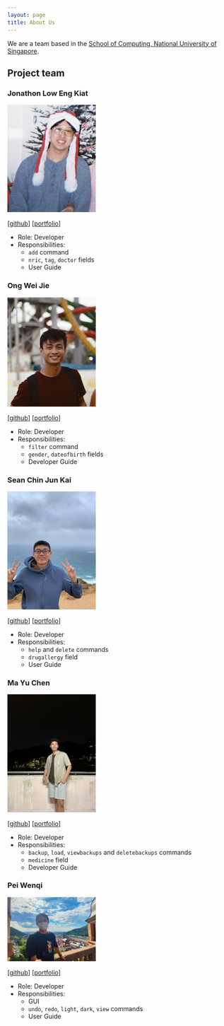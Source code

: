 ```yaml
---
layout: page
title: About Us
---
```


We are a team based in the [School of Computing, National University of Singapore](http://www.comp.nus.edu.sg).

## Project team

### Jonathon Low Eng Kiat

<img src="images/creationsv2.png" width="200px">

[[github](https://github.com/Creationsv2)]
[[portfolio](team/creationsv2.md)]

* Role: Developer
* Responsibilities: 
  * `add` command
  * `nric`, `tag`, `doctor` fields
  * User Guide

### Ong Wei Jie

<img src="images/ongweijie7.png" width="200px">

[[github](http://github.com/ongweijie7)]
[[portfolio](team/ongweijie7.md)]

* Role: Developer
* Responsibilities: 
  * `filter` command
  * `gender`, `dateofbirth` fields
  * Developer Guide

### Sean Chin Jun Kai

<img src="images/seanchinjunkai.png" width="200px">

[[github](http://github.com/seanchinjunkai)]
[[portfolio](team/seanchinjunkai.md)]

* Role: Developer
* Responsibilities: 
  * `help` and `delete` commands
  * `drugallergy` field
  * User Guide

### Ma Yu Chen

<img src="images/dawg420.png" width="200px">

[[github](http://github.com/dawg420)]
[[portfolio](team/dawg420.md)]
* Role: Developer
* Responsibilities:
  * `backup`, `load`, `viewbackups` and `deletebackups` commands
  * `medicine` field
  * Developer Guide

### Pei Wenqi

<img src="images/cedricpei.png" width="200px">

[[github](http://github.com/cedricpei)]
[[portfolio](team/cedricpei.md)]

* Role: Developer
* Responsibilities:
  * GUI
  * `undo`, `redo`, `light`, `dark`, `view` commands
  * User Guide
